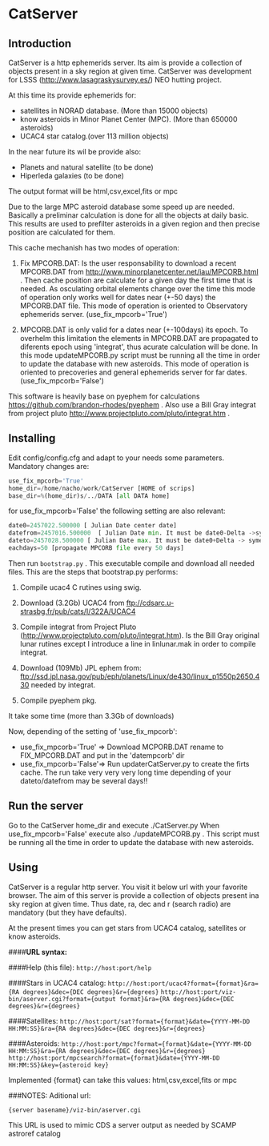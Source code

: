 __CatServer__
========
Introduction
------------
CatServer is a http ephemerids server. Its aim is provide a collection of objects present in a sky region at given time. CatServer was development for LSSS (http://www.lasagraskysurvey.es/) NEO hutting project.

At this time its provide ephemerids for:
* satellites in NORAD database. (More than 15000 objects)
* know asteroids in Minor Planet Center (MPC). (More than 650000 asteroids)
* UCAC4 star catalog.(over 113 million objects)

In the near future its wil be provide also:
* Planets and natural satellite (to be done)
* Hiperleda galaxies (to be done)

The output format will be html,csv,excel,fits or mpc 

Due to the large MPC asteroid database some speed up are needed. Basically a preliminar calculation is done for all the objects at daily basic. This results are used to prefilter asteroids in a given region and then precise position are calculated for them.

This cache mechanish has two modes of operation:

1. Fix MPCORB.DAT: Is the user responsability to download a recent MPCORB.DAT from http://www.minorplanetcenter.net/iau/MPCORB.html . Then cache position are calculate for a given day the first time that is needed. As osculating orbital elements change over the time this mode of operation only works well for dates near (+-50 days) the MPCORB.DAT file. This mode of operation is oriented to Observatory ephemerids server. (use_fix_mpcorb='True') 

2. MPCORB.DAT is only valid for a dates near (+-100days) its epoch. To overhelm this limitation the elements in MPCORB.DAT are propagated to diferents epoch using 'integrat', thus acurate calculation will be done. In this mode updateMPCORB.py script must be running all the time in order to update the database with new asteroids. This mode of operation is oriented to precoveries and general ephemerids server for far dates.(use_fix_mpcorb='False') 


This software is heavily base on pyephem for calculations https://github.com/brandon-rhodes/pyephem . Also use a Bill Gray integrat from project pluto http://www.projectpluto.com/pluto/integrat.htm .

__Installing__
----------
Edit config/config.cfg and adapt to your needs some parameters.
Mandatory changes are:
```python
use_fix_mpcorb='True'
home_dir=/home/nacho/work/CatServer [HOME of scrips]
base_dir=%(home_dir)s/../DATA [all DATA home]
```
for use_fix_mpcorb='False' the following setting are also relevant:
```python
date0=2457022.500000 [ Julian Date center date]
datefrom=2457016.500000  [ Julian Date min. It must be date0-Delta ->symetric from date0]
dateto=2457028.500000 [ Julian Date max. It must be date0+Delta -> symetric from date0]
eachdays=50 [propagate MPCORB file every 50 days]
```

Then run `bootstrap.py` . This executable compile and download all needed files.
This are the steps that bootstrap.py performs:

1. Compile ucac4 C rutines using swig.

2. Download (3.2Gb) UCAC4 from ftp://cdsarc.u-strasbg.fr/pub/cats/I/322A/UCAC4

3. Compile integrat from Project Pluto (http://www.projectpluto.com/pluto/integrat.htm). Is the Bill Gray original lunar rutines except I introduce a line in linlunar.mak in order to compile integrat.

4. Download (109Mb) JPL ephem  from: ftp://ssd.jpl.nasa.gov/pub/eph/planets/Linux/de430/linux_p1550p2650.430 needed by integrat.

5. Compile pyephem pkg. 

It take some time (more than 3.3Gb of downloads)

Now, depending of the setting of 'use_fix_mpcorb':
* use_fix_mpcorb='True' => Download MCPORB.DAT rename to FIX_MPCORB.DAT and put in the 'datempcorb' dir
* use_fix_mpcorb='False'=> Run updaterCatServer.py to create the firts cache. The run take very very very long time depending of your dateto/datefrom may be several days!!

__Run the server__
----------

Go to the CatServer home_dir and execute ./CatServer.py
When use_fix_mpcorb='False' execute also ./updateMPCORB.py . This script must be running all the time in order to update the database with new asteroids.


__Using__
----------
CatServer is a regular http server. You visit it below url with your favorite browser. The aim of this server is provide a collection of objects present ina  sky region at given time. Thus date, ra, dec and r (search radio) are mandatory (but they have defaults).

At the present times you can get stars from UCAC4 catalog, satellites 
or know asteroids.

####**URL syntax:**

####Help (this file):
`http://host:port/help`

####Stars in UCAC4 catalog:
`http://host:port/ucac4?format={format}&ra={RA degrees}&dec={DEC degrees}&r={degrees}`
`http://host:port/viz-bin/aserver.cgi?format={output format}&ra={RA degrees}&dec={DEC degrees}&r={degrees}`

####Satellites:
`http://host:port/sat?format={format}&date={YYYY-MM-DD HH:MM:SS}&ra={RA degrees}&dec={DEC degrees}&r={degrees}`

####Asteroids:
`http://host:port/mpc?format={format}&date={YYYY-MM-DD HH:MM:SS}&ra={RA degrees}&dec={DEC degrees}&r={degrees}`
`http://host:port/mpcsearch?format={format}&date={YYYY-MM-DD HH:MM:SS}&key={asteroid key}`

Implemented {format} can take this values: html,csv,excel,fits or mpc  

###NOTES:
Aditional url:

`{server basename}/viz-bin/aserver.cgi`

This URL is used to mimic CDS a server output as needed by SCAMP astroref catalog

